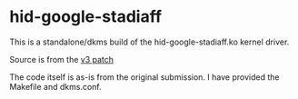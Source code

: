 # hid-google-stadiaff

This is a standalone/dkms build of the hid-google-stadiaff.ko kernel
driver.

Source is from the [v3 patch](https://patchwork.kernel.org/project/linux-input/patch/20230709214410.3676224-1-fabiobaltieri@chromium.org/)

The code itself is as-is from the original submission. I have provided
the Makefile and dkms.conf.
